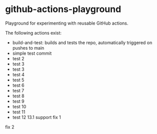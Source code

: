 # github-actions-playground
Playground for experimenting with reusable GitHub actions.


The following actions exist:

+ build-and-test: builds and tests the repo, automatically triggered on pushes to main
+ simple test commit
+ test 2
+ test 3
+ test 3
+ test 4
+ test 5
+ test 6
+ test 7
+ test 8
+ test 9
+ test 10
+ test 11
+ test 12
13.1
support fix 1

fix 2
